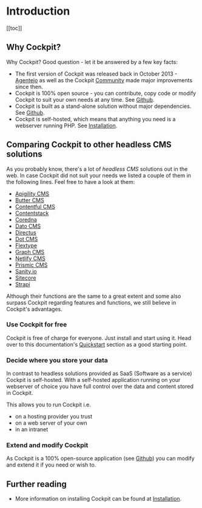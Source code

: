 # Introduction

[[toc]]

## Why Cockpit?

Why Cockpit? Good question - let it be answered by a few key facts:

* The first version of Cockpit was released back in October 2013 - [Agentejo](https://github.com/agentejo) as well as the Cockpit [Community](https://github.com/Cockpit-HQ/cockpit-next/graphs/contributors) made major improvements since then.
* Cockpit is 100% open source - you can contribute, copy code or modify Cockpit to suit your own needs at any time. See [Github](https://github.com/Cockpit-HQ/cockpit-next).
* Cockpit is built as a stand-alone solution without major dependencies. See [Github](https://github.com/Cockpit-HQ/cockpit-next).
* Cockpit is self-hosted, which means that anything you need is a webserver running PHP. See [Installation](/about/installation).

## Comparing Cockpit to other headless CMS solutions

As you probably know, there's a lot of *headless CMS* solutions out in the web. In case Cockpit did not suit your needs we listed a couple of them in the following lines. Feel free to have a look at them:

* [Apigility CMS](https://agilitycms.com/)
* [Butter CMS](https://buttercms.com/)
* [Contentful CMS](https://www.contentful.com/)
* [Contentstack](https://www.contentstack.com/)
* [Coredna](https://www.coredna.com/)
* [Dato CMS](https://www.datocms.com/)
* [Directus](https://directus.io/)
* [Dot CMS](https://dotcms.com/)
* [Flextype](https://flextype.org/)
* [Graph CMS](https://graphcms.com/)
* [Netlify CMS](https://www.netlifycms.org/)
* [Prismic CMS](https://prismic.io/)
* [Sanity.io](https://www.sanity.io/)
* [Sitecore](https://www.sitecore.com/)
* [Strapi](https://strapi.io/)

Although their functions are the same to a great extent and some also surpass Cockpit regarding features and functions, we still believe in Cockpit's advantages.

### Use Cockpit for free

Cockpit is free of charge for everyone. Just install and start using it. Head over to this documentation's [Quickstart](/quickstart/) section as a good starting point.  

### Decide where you store your data

In contrast to headless solutions provided as SaaS (Software as a service) Cockpit is self-hosted. With a self-hosted application running on your webserver of choice you have full control over the data and content stored in Cockpit.

This allows you to run Cockpit i.e.

* on a hosting provider you trust
* on a web server of your own
* in an intranet

### Extend and modify Cockpit

As Cockpit is a 100% open-source application (see [Github](https://github.com/Cockpit-HQ/cockpit-next)) you can modify and extend it if you need or wish to.

## Further reading

* More information on installing Cockpit can be found at [Installation](/about/installation/).